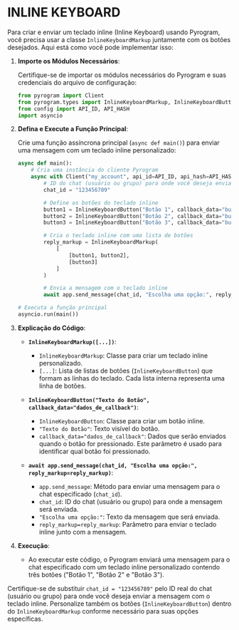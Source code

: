 # INLINE KEYBOARD
Para criar e enviar um teclado inline (Inline Keyboard) usando Pyrogram, você precisa usar a classe `InlineKeyboardMarkup` juntamente com os botões desejados. Aqui está como você pode implementar isso:

1. **Importe os Módulos Necessários**:

   Certifique-se de importar os módulos necessários do Pyrogram e suas credenciais do arquivo de configuração:

   ```python
   from pyrogram import Client
   from pyrogram.types import InlineKeyboardMarkup, InlineKeyboardButton
   from config import API_ID, API_HASH
   import asyncio
   ```

2. **Defina e Execute a Função Principal**:

   Crie uma função assíncrona principal (`async def main()`) para enviar uma mensagem com um teclado inline personalizado:

   ```python
   async def main():
       # Cria uma instância do cliente Pyrogram
       async with Client("my_account", api_id=API_ID, api_hash=API_HASH) as app:
           # ID do chat (usuário ou grupo) para onde você deseja enviar a mensagem
           chat_id = "123456789"

           # Define os botões do teclado inline
           button1 = InlineKeyboardButton("Botão 1", callback_data="button1")
           button2 = InlineKeyboardButton("Botão 2", callback_data="button2")
           button3 = InlineKeyboardButton("Botão 3", callback_data="button3")

           # Cria o teclado inline com uma lista de botões
           reply_markup = InlineKeyboardMarkup(
               [
                   [button1, button2],
                   [button3]
               ]
           )

           # Envia a mensagem com o teclado inline
           await app.send_message(chat_id, "Escolha uma opção:", reply_markup=reply_markup)

   # Executa a função principal
   asyncio.run(main())
   ```

3. **Explicação do Código**:

   - **`InlineKeyboardMarkup([...])`**:
     - `InlineKeyboardMarkup`: Classe para criar um teclado inline personalizado.
     - `[...]`: Lista de listas de botões (`InlineKeyboardButton`) que formam as linhas do teclado. Cada lista interna representa uma linha de botões.

   - **`InlineKeyboardButton("Texto do Botão", callback_data="dados_de_callback")`**:
     - `InlineKeyboardButton`: Classe para criar um botão inline.
     - `"Texto do Botão"`: Texto visível do botão.
     - `callback_data="dados_de_callback"`: Dados que serão enviados quando o botão for pressionado. Este parâmetro é usado para identificar qual botão foi pressionado.

   - **`await app.send_message(chat_id, "Escolha uma opção:", reply_markup=reply_markup)`**:
     - `app.send_message`: Método para enviar uma mensagem para o chat especificado (`chat_id`).
     - `chat_id`: ID do chat (usuário ou grupo) para onde a mensagem será enviada.
     - `"Escolha uma opção:"`: Texto da mensagem que será enviada.
     - `reply_markup=reply_markup`: Parâmetro para enviar o teclado inline junto com a mensagem.

4. **Execução**:

   - Ao executar este código, o Pyrogram enviará uma mensagem para o chat especificado com um teclado inline personalizado contendo três botões ("Botão 1", "Botão 2" e "Botão 3").

Certifique-se de substituir `chat_id = "123456789"` pelo ID real do chat (usuário ou grupo) para onde você deseja enviar a mensagem com o teclado inline. Personalize também os botões (`InlineKeyboardButton`) dentro do `InlineKeyboardMarkup` conforme necessário para suas opções específicas.